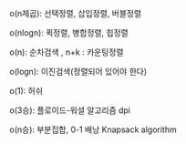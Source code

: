 o(n제곱): 선택정렬, 삽입정렬, 버블정렬

o(nlogn): 퀵정렬, 병합정렬, 힙정렬

o(n): 순차검색 , n+k : 카운팅정렬

o(logn): 이진검색(정렬되어 있어야 한다)

o(1): 허쉬

o(3승): 플로이드-워셜 알고리즘 dpi

o(n승): 부분집합, 0-1 배낭 Knapsack algorithm


